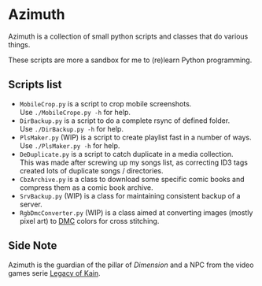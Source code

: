 # Azimuth
Azimuth is a collection of small python scripts and classes that do various
things.

These scripts are more a sandbox for me to (re)learn Python programming.

## Scripts list

- `MobileCrop.py` is a script to crop mobile screenshots.  
  Use `./MobileCrope.py -h` for help.
- `DirBackup.py` is a script to do a complete rsync of defined folder.  
  Use `./DirBackup.py -h` for help.
- `PlsMaker.py` (WIP) is a script to create playlist fast in a number of ways.  
  Use `./PlsMaker.py -h` for help.
- `DeDuplicate.py` is a script to catch duplicate in a media collection.  
  This was made after screwing up my songs list, as correcting ID3
  tags created lots of duplicate songs / directories.
- `CbzArchive.py` is a class to download some specific comic books and
  compress them as a comic book archive.
- `SrvBackup.py` (WIP) is a class for maintaining consistent backup of a server.
- `RgbDmcConverter.py` (WIP) is a class aimed at converting images (mostly
  pixel art) to [DMC](http://www.dmc.fr) colors for cross stitching.

## Side Note

Azimuth is the guardian of the pillar of _Dimension_ and a NPC from the video
games serie [Legacy of Kain](https://en.wikipedia.org/wiki/Legacy_of_Kain).
